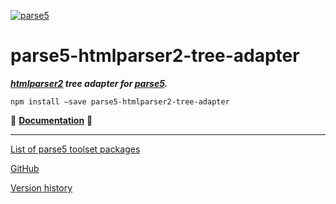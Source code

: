 [![parse5](https://raw.github.com/inikulin/parse5/master/media/logo.png)](https://github.com/inikulin/parse5)

parse5-htmlparser2-tree-adapter
===============================

***[htmlparser2](https://github.com/fb55/htmlparser2) tree adapter for [parse5](https://github.com/inikulin/parse5).***

  

`npm install –save parse5-htmlparser2-tree-adapter`

  

📖 [**Documentation**](https://github.com/inikulin/parse5/tree/master/packages/parse5-htmlparser2-tree-adapter/docs/index.md) 📖

------------------------------------------------------------------------

[List of parse5 toolset packages](https://github.com/inikulin/parse5/tree/master/docs/list-of-packages.md)

[GitHub](https://github.com/inikulin/parse5)

[Version history](https://github.com/inikulin/parse5/tree/master/docs/version-history.md)
